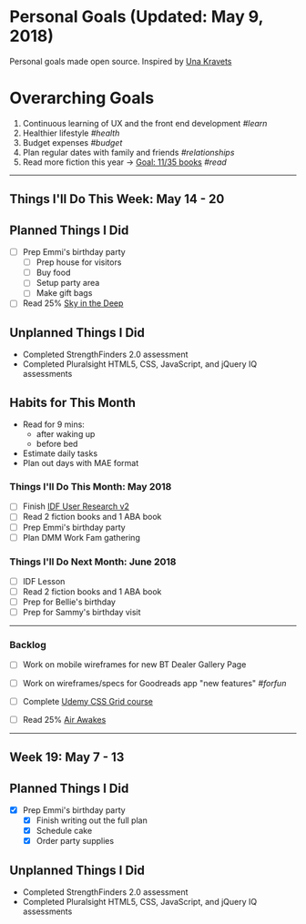 Personal Goals (Updated: May 9, 2018)
==============

Personal goals made open source. Inspired by [Una Kravets](https://una.im/personal-goals-guide/)

# Overarching Goals
1. Continuous learning of UX and the front end development *#learn*
2. Healthier lifestyle *#health*
3. Budget expenses *#budget*
4. Plan regular dates with family and friends *#relationships*
5. Read more fiction this year -> [Goal: 11/35 books](https://www.goodreads.com/user_challenges/10348403) *#read*

---

## Things I'll Do This Week: May 14 - 20

## Planned Things I Did
- [ ] Prep Emmi's birthday party
  - [ ] Prep house for visitors
  - [ ] Buy food 
  - [ ] Setup party area
  - [ ] Make gift bags
- [ ] Read 25% [Sky in the Deep](https://www.goodreads.com/book/show/34726469-sky-in-the-deep1) 
  
## Unplanned Things I Did  
- Completed StrengthFinders 2.0 assessment
- Completed Pluralsight HTML5, CSS, JavaScript, and jQuery IQ assessments

## Habits for This Month
- Read for 9 mins: 
  - after waking up
  - before bed
- Estimate daily tasks
- Plan out days with MAE format

### Things I'll Do This Month: May 2018
- [ ] Finish [IDF User Research v2](https://github.com/candicodeit/personal-goals/projects/3) 
- [ ] Read 2 fiction books and 1 ABA book
- [ ] Prep Emmi's birthday party
- [ ] Plan DMM Work Fam gathering

### Things I'll Do Next Month: June 2018
- [ ] IDF Lesson
- [ ] Read 2 fiction books and 1 ABA book
- [ ] Prep for Bellie's birthday
- [ ] Prep for Sammy's birthday visit

---

### Backlog
- [ ] Work on mobile wireframes for new BT Dealer Gallery Page
- [ ] Work on wireframes/specs for Goodreads app "new features" *#forfun*
- [ ] Complete [Udemy CSS Grid course](https://github.com/candicodeit/udemy/projects/1)
- [ ] Read 25% [Air Awakes](https://www.goodreads.com/book/show/23127048-air-awakens)


--- 
## Week 19: May 7 - 13

## Planned Things I Did
- [x] Prep Emmi's birthday party
  - [x] Finish writing out the full plan
  - [x] Schedule cake
  - [x] Order party supplies
  
## Unplanned Things I Did  
- Completed StrengthFinders 2.0 assessment
- Completed Pluralsight HTML5, CSS, JavaScript, and jQuery IQ assessments


